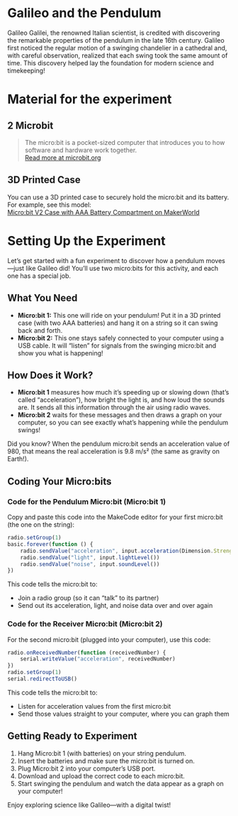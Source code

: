 # Galileo and the Pendulum

Galileo Galilei, the renowned Italian scientist, is credited with discovering the remarkable properties of the pendulum in the late 16th century. Galileo first noticed the regular motion of a swinging chandelier in a cathedral and, with careful observation, realized that each swing took the same amount of time. This discovery helped lay the foundation for modern science and timekeeping!

# Material for the experiment

## 2 Microbit

> The micro:bit is a pocket-sized computer that introduces you to how software and hardware work together.  
> [Read more at microbit.org](https://microbit.org/get-started/what-is-the-microbit/)

## 3D Printed Case

You can use a 3D printed case to securely hold the micro:bit and its battery. For example, see this model:  
[Micro:bit V2 Case with AAA Battery Compartment on MakerWorld](https://makerworld.com/en/models/657713-micro-bit-v2-case-with-aaa-battery-compartment?from=search#profileId-584816)

# Setting Up the Experiment

Let’s get started with a fun experiment to discover how a pendulum moves—just like Galileo did! You’ll use two micro:bits for this activity, and each one has a special job.

## What You Need

- **Micro:bit 1:** This one will ride on your pendulum! Put it in a 3D printed case (with two AAA batteries) and hang it on a string so it can swing back and forth.
- **Micro:bit 2:** This one stays safely connected to your computer using a USB cable. It will “listen” for signals from the swinging micro:bit and show you what is happening!

## How Does it Work?

- **Micro:bit 1** measures how much it’s speeding up or slowing down (that’s called “acceleration”), how bright the light is, and how loud the sounds are. It sends all this information through the air using radio waves.
- **Micro:bit 2** waits for these messages and then draws a graph on your computer, so you can see exactly what’s happening while the pendulum swings!

Did you know? When the pendulum micro:bit sends an acceleration value of 980, that means the real acceleration is 9.8 m/s² (the same as gravity on Earth!).

## Coding Your Micro:bits

### Code for the Pendulum Micro:bit (Micro:bit 1)

Copy and paste this code into the MakeCode editor for your first micro:bit (the one on the string):

```typescript
radio.setGroup(1)
basic.forever(function () {
    radio.sendValue("acceleration", input.acceleration(Dimension.Strength))
    radio.sendValue("light", input.lightLevel())
    radio.sendValue("noise", input.soundLevel())
})
```

This code tells the micro:bit to:
- Join a radio group (so it can “talk” to its partner)
- Send out its acceleration, light, and noise data over and over again

### Code for the Receiver Micro:bit (Micro:bit 2)

For the second micro:bit (plugged into your computer), use this code:

```typescript
radio.onReceivedNumber(function (receivedNumber) {
    serial.writeValue("acceleration", receivedNumber)
})
radio.setGroup(1)
serial.redirectToUSB()
```

This code tells the micro:bit to:
- Listen for acceleration values from the first micro:bit
- Send those values straight to your computer, where you can graph them

## Getting Ready to Experiment

1. Hang Micro:bit 1 (with batteries) on your string pendulum.
2. Insert the batteries and make sure the micro:bit is turned on.
3. Plug Micro:bit 2 into your computer’s USB port.
4. Download and upload the correct code to each micro:bit.
5. Start swinging the pendulum and watch the data appear as a graph on your computer!

Enjoy exploring science like Galileo—with a digital twist!